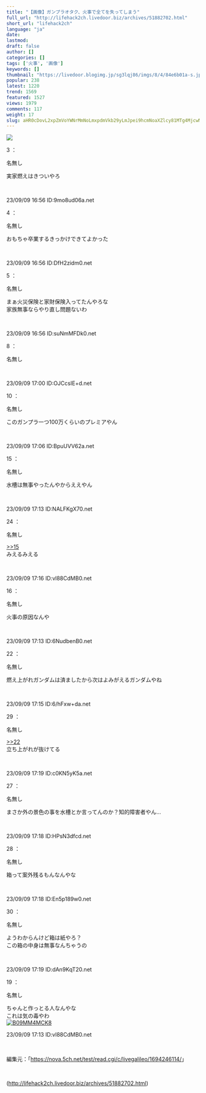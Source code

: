 ```yaml
---
title: "【画像】ガンプラオタク、火事で全てを失ってしまう"
full_url: "http://lifehack2ch.livedoor.biz/archives/51882702.html"
short_url: "lifehack2ch"
language: "ja"
date: 
lastmod: 
draft: false
author: []
categories: []
tags: ['火事', '画像']
keywords: []
thumbnail: "https://livedoor.blogimg.jp/sg3lqj86/imgs/8/4/84e6b01a-s.jpg"
popular: 238
latest: 1220
trend: 1569
featured: 1527
views: 1979
comments: 117
weight: 17
slug: aHR0cDovL2xpZmVoYWNrMmNoLmxpdmVkb29yLmJpei9hcmNoaXZlcy81MTg4MjcwMi5odG1s
---
```


![](https://livedoor.blogimg.jp/sg3lqj86/imgs/8/4/84e6b01a-s.jpg)

<div><p class='t_name'>3 ：<p>名無し</p></p> <p class='r4'>実家燃えはきついやろ </p><br><p>23/09/09 16:56 ID:9mo8ud06a.net</p> <p class='t_name'>4 ：<p>名無し</p></p> <p class='r4'>おもちゃ卒業するきっかけできてよかった </p><br><p>23/09/09 16:56 ID:DfH2zidm0.net</p> <p class='t_name'>5 ：<p>名無し</p></p> <p class='r4'>まぁ火災保険と家財保険入ってたんやろな <br> 家族無事ならやり直し問題ないわ </p><br><p>23/09/09 16:56 ID:suNmMFDk0.net</p> <p class='t_name'>8 ：<p>名無し</p></p> <br><p>23/09/09 17:00 ID:OJCcsIE+d.net</p> <p class='t_name'>10 ：<p>名無し</p></p> <p class='r4'>このガンプラ一つ100万くらいのプレミアやん </p><br><p>23/09/09 17:06 ID:BpuUVV62a.net</p> <p class='t_name'>15 ：<p>名無し</p></p> <p class='r4'>水槽は無事やったんやからええやん </p><br><p>23/09/09 17:13 ID:NALFKgX70.net</p> <p class='t_name_res'>24 ：<p>名無し</p></p> <p class='r4'><a href='#res_15'>>>15</a> <br> みえるみえる </p><br><p>23/09/09 17:16 ID:vl88CdMB0.net</p> <p class='t_name'>16 ：<p>名無し</p></p> <p class='r4'>火事の原因なんや </p><br><p>23/09/09 17:13 ID:6NudbenB0.net</p> <p class='t_name'>22 ：<p>名無し</p></p> <p class='r4'>燃え上がれガンダムは済ましたから次はよみがえるガンダムやね </p><br><p>23/09/09 17:15 ID:6/hFxw+da.net</p> <p class='t_name_res'>29 ：<p>名無し</p></p> <p class='r4'><a href='#res_22'>>>22</a> <br> 立ち上がれが抜けてる </p><br><p>23/09/09 17:19 ID:c0KN5yK5a.net</p> <p class='t_name'>27 ：<p>名無し</p></p> <p class='r4'>まさか外の景色の事を水槽とか言ってんのか？知的障害者やん… </p><br><p>23/09/09 17:18 ID:HPsN3dfcd.net</p> <p class='t_name'>28 ：<p>名無し</p></p> <p class='r4'>箱って案外残るもんなんやな </p><br><p>23/09/09 17:18 ID:En5p189w0.net</p> <p class='t_name'>30 ：<p>名無し</p></p> <p class='r4'>ようわからんけど箱は紙やろ？ <br> この箱の中身は無事なんちゃうの </p><br><p>23/09/09 17:19 ID:dAn9KqT20.net</p> <p class='t_name'>19 ：<p>名無し</p></p> <p class='r2'>ちゃんと作っとる人なんやな <br> これは気の毒やわ<br><a href='https://www.amazon.co.jp/dp/B09MM4MCK8/?tag=nishiky24-22' target='_blank'><img src='https://m.media-amazon.com/images/I/516kdncPScL._SL500_.jpg' alt='B09MM4MCK8' border='0'></a> </p><p>23/09/09 17:13 ID:vl88CdMB0.net</p> <br><p class='p_url'>編集元：「<a href='https://nova.5ch.net/test/read.cgi/c/livegalileo/1694246114/' target='_blank'>https://nova.5ch.net/test/read.cgi/c/livegalileo/1694246114/</a>」</p> <br clear='all'></div>

(http://lifehack2ch.livedoor.biz/archives/51882702.html)
